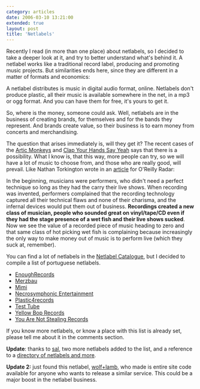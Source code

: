 ```yaml
---
category: articles
date: 2006-03-10 13:21:00
extended: true
layout: post
title: 'Netlabels'
---
```


<p>Recently I read (in more than one place) about netlabels, so I decided to take a deeper look at it, and try to better understand what's behind it. A netlabel works like a traditional record label, producing and promoting music projects. But similarities ends here, since they are different in a matter of formats and economics:</p>

<!--more-->
<p>A netlabel distributes is music in digital audio format, online. Netlabels don't produce plastic, all their music is available somewhere in the net, in a mp3 or ogg format. And you can have them for free, it's yours to get it.</p>

<p>So, where is the money, someone could ask. Well, netlabels are in the business of creating brands, for themselves and for the bands they represent. And brands create value, so their business is to earn money from concerts and merchandising.</p>

<p>The question that arises immediately is, will they get it? The recent cases of the <a href="http://www.arcticmonkeys.com/">Artic Monkeys</a> and <a href="http://clapyourhandssayyeah.com/news.php">Clap Your Hands Say Yeah</a> says that there is a possibility. What I know is, that this way, more people can try, so we will have a lot of music to choose from, and those who are really good, will prevail. Like Nathan Torkington wrote in an <a href="http://radar.oreilly.com/archives/2005/10/netlabels_branding_wet_fish_an.html">article</a> for O'Reilly Radar:</p>

<p>In the beginning, musicians were performers, who didn't need a perfect technique so long as they had the carry their live shows. When recording was invented, performers complained that the recording technology captured all their technical flaws and none of their charisma, and the infernal devices would put them out of business. <strong>Recordings created a new class of musician, people who sounded great on vinyl/tape/CD even if they had the stage presence of a wet fish and their live shows sucked</strong>. Now we see the value of a recorded piece of music heading to zero and that same class of hot picking wet fish is complaining because increasingly the only way to make money out of music is to perform live (which they suck at, remember).</p>

<p>You can find a lot of netlabels in the <a href="http://www.phlow.de/netlabels/index.php/Main_Page">Netlabel Catalogue</a>, but I decided to compile a list of portuguese netlabels.</p>

<ul>
  <li><a href="http://enoughrecords.scene.org/">EnoughRecords</a></li>
  <li><a href="http://merzindie.no.sapo.pt/news_pt.htm">Merzbau</a></li>
  <li><a href="http://www.clubotaku.org/mimi/">Mimi</a></li>
  <li><a href="http://www.necrosymphonic.com/">Necrosymphonic Entertainment</a></li>
  <li><a href="http://plastic4records.com/">Plastic4records</a></li>
  <li><a href="http://monocromatica.com/netlabel">Test Tube</a></li>
  <li><a href="http://ybr.essaycollective.org/">Yellow Bop Records</a></li>
  <li><a href="http://stealingorchestra.com/">You Are Not Stealing Records</a></li>
</ul>

<p>If you know more netlabels, or know a place with this list is already set, please tell me about it in the comments section.</p>

<p><strong>Update</strong>: thanks to <a href="http://www.poisbem.com/">sal</a>, two more netlabels added to the list, and a reference to a <a href="http://www.poisbem.com/dir/index.htm">directory of netlabels and more</a>.</p>

<p><strong>Update 2:</strong> just found this netlabel, <a href="http://wolflambmusic.com/music">wolf+lamb</a>, who made is entire site code available for anyone who wants to release a similar service.  This could be a major boost in the netlabel business.</p>

